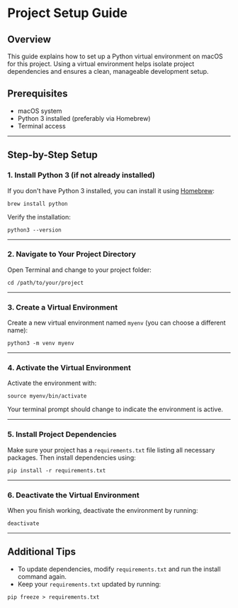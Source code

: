 # Project Setup Guide

## Overview

This guide explains how to set up a Python virtual environment on macOS for this project. Using a virtual environment helps isolate project dependencies and ensures a clean, manageable development setup.

## Prerequisites

- macOS system
- Python 3 installed (preferably via Homebrew)
- Terminal access

---

## Step-by-Step Setup

### 1. Install Python 3 (if not already installed)

If you don't have Python 3 installed, you can install it using [Homebrew](https://brew.sh/):

```
brew install python
```

Verify the installation:

```
python3 --version
```

---

### 2. Navigate to Your Project Directory

Open Terminal and change to your project folder:

```
cd /path/to/your/project
```

---

### 3. Create a Virtual Environment

Create a new virtual environment named `myenv` (you can choose a different name):

```
python3 -m venv myenv
```

---

### 4. Activate the Virtual Environment

Activate the environment with:

```
source myenv/bin/activate
```

Your terminal prompt should change to indicate the environment is active.

---

### 5. Install Project Dependencies

Make sure your project has a `requirements.txt` file listing all necessary packages. Then install dependencies using:

```
pip install -r requirements.txt
```

---

### 6. Deactivate the Virtual Environment

When you finish working, deactivate the environment by running:

```
deactivate
```

---

## Additional Tips

- To update dependencies, modify `requirements.txt` and run the install command again.
- Keep your `requirements.txt` updated by running:

```
pip freeze > requirements.txt
```